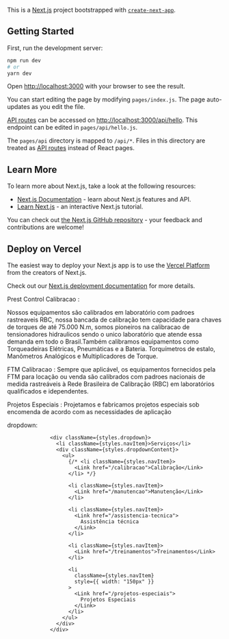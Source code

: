 This is a [Next.js](https://nextjs.org/) project bootstrapped with [`create-next-app`](https://github.com/vercel/next.js/tree/canary/packages/create-next-app).

## Getting Started

First, run the development server:

```bash
npm run dev
# or
yarn dev
```

Open [http://localhost:3000](http://localhost:3000) with your browser to see the result.

You can start editing the page by modifying `pages/index.js`. The page auto-updates as you edit the file.

[API routes](https://nextjs.org/docs/api-routes/introduction) can be accessed on [http://localhost:3000/api/hello](http://localhost:3000/api/hello). This endpoint can be edited in `pages/api/hello.js`.

The `pages/api` directory is mapped to `/api/*`. Files in this directory are treated as [API routes](https://nextjs.org/docs/api-routes/introduction) instead of React pages.

## Learn More

To learn more about Next.js, take a look at the following resources:

- [Next.js Documentation](https://nextjs.org/docs) - learn about Next.js features and API.
- [Learn Next.js](https://nextjs.org/learn) - an interactive Next.js tutorial.

You can check out [the Next.js GitHub repository](https://github.com/vercel/next.js/) - your feedback and contributions are welcome!

## Deploy on Vercel

The easiest way to deploy your Next.js app is to use the [Vercel Platform](https://vercel.com/new?utm_medium=default-template&filter=next.js&utm_source=create-next-app&utm_campaign=create-next-app-readme) from the creators of Next.js.

Check out our [Next.js deployment documentation](https://nextjs.org/docs/deployment) for more details.

Prest Control
Calibracao :

Nossos equipamentos são calibrados em laboratório com padroes rastreaveis RBC, nossa bancada de calibração tem capacidade para chaves de torques de até 75.000 N.m, somos pioneiros na calibracao de tensionadores hidraulicos sendo o unico laboratório que atende essa demanda em todo o Brasil.Também calibramos equipamentos como Torqueadeiras Elétricas, Pneumáticas e a Bateria. Torquímetros de estalo, Manômetros Analógicos e Multiplicadores de Torque.

FTM
Calibracao :
Sempre que aplicável, os equipamentos fornecidos pela FTM para locação ou venda são calibrados com padroes nacionais de medida rastreáveis à Rede Brasileira de Calibração (RBC) em laboratórios qualificados e idependentes.

Projetos Especiais :
Projetamos e fabricamos projetos especiais sob encomenda de acordo com as necessidades de aplicação

dropdown:

                  <div className={styles.dropdown}>
                    <li className={styles.navItem}>Serviços</li>
                    <div className={styles.dropdownContent}>
                      <ul>
                        {/* <li className={styles.navItem}>
                          <Link href="/calibracao">Calibração</Link>
                        </li> */}

                        <li className={styles.navItem}>
                          <Link href="/manutencao">Manutenção</Link>
                        </li>

                        <li className={styles.navItem}>
                          <Link href="/assistencia-tecnica">
                            Assistência técnica
                          </Link>
                        </li>

                        <li className={styles.navItem}>
                          <Link href="/treinamentos">Treinamentos</Link>
                        </li>

                        <li
                          className={styles.navItem}
                          style={{ width: "150px" }}
                        >
                          <Link href="/projetos-especiais">
                            Projetos Especiais
                          </Link>
                        </li>
                      </ul>
                    </div>
                  </div>
